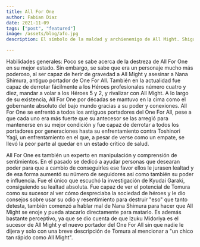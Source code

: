```yaml
---
title: All For One
author: Fabian Diaz
date: 2021-11-09
tags: ["post", "featured"]
image: /assets/blog/afo.jpg
description: El símbolo de la maldad y archienemigo de All Might. Shigaraki, mejor conocido como All for One, es el villano más poderoso de toda la serie. Su identidad es desconocida, igual que sus intenciones. No obstante, escogió a Tomura Shigaraki como su sucesor. Su habilidad parece ser (puesto que aún no se ha visto todo lo que es capaz de lograr) tomar las habilidades de las personas y mezclarlas para utilizarlas de manera ofensiva o defensiva, dependiendo del requerimiento que tenga.

---
```

Habilidades generales: Poco se sabe acerca de la destreza de All For One en su mejor estado. Sin embargo, se sabe que era un personaje mucho más poderoso, al ser capaz de herir de gravedad a All Might y asesinar a Nana Shimura, antiguo portador de One For All. También en la actualidad fue capaz de derrotar fácilmente a los Héroes profesionales número cuatro y diez, mandar a volar a los Héroes 5 y 2, y rivalizar con All Might. A lo largo de su existencia, All For One por décadas se mantuvo en la cima como el gobernante absoluto del bajo mundo gracias a su poder y conexiones. All For One se enfrentó a todos los antiguos portadores del One For All, pese a que cada uno era más fuerte que su antecesor se las arregló para mantenerse en su mejor condición y fue capaz de derrotar a todos los portadores por generaciones hasta su enfrentamiento contra Toshinori Yagi, un enfrentamiento en el que, a pesar de verse como un empate, se llevó la peor parte al quedar en un estado crítico de salud.

All For One es también un experto en manipulación y comprensión de sentimientos. En el pasado se dedicó a ayudar personas que desearan poder para que a cambio de conseguirles ese favor ellos le jurasen lealtad y de esa forma aumentó su número de seguidores asi como también su poder e influencia. Fue el único que escuchó la investigación de Kyudai Garaki, consiguiendo su lealtad absoluta. Fue capaz de ver el potencial de Tomura como su sucesor al ver cómo despreciaba la sociedad de héroes y le dio consejos sobre usar su odio y resentimiento para destruir "eso" que tanto detesta, también comenzó a hablar mal de Nana Shimura para hacer que All Might se enoje y pueda atacarlo directamente para matarlo. Es además bastante perceptivo, ya que se dio cuenta de que Izuku Midoriya es el sucesor de All Might y el nuevo portador del One For All sin que nadie le dijera y solo con una breve descripción de Tomura al mencionar a "un chico tan rápido como All Might".

